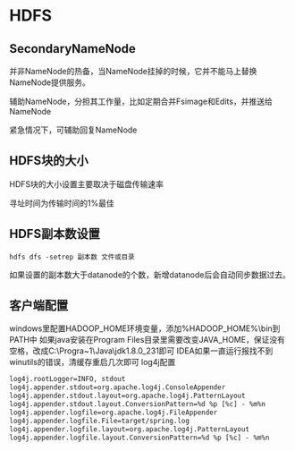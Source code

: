 # HDFS

## SecondaryNameNode

并非NameNode的热备，当NameNode挂掉的时候，它并不能马上替换NameNode提供服务。

辅助NameNode，分担其工作量，比如定期合并Fsimage和Edits，并推送给NameNode

紧急情况下，可辅助回复NameNode

## HDFS块的大小

HDFS块的大小设置主要取决于磁盘传输速率

寻址时间为传输时间的1%最佳

## HDFS副本数设置

```shell
hdfs dfs -setrep 副本数 文件或目录
```

如果设置的副本数大于datanode的个数，新增datanode后会自动同步数据过去。

## 客户端配置
windows里配置HADOOP_HOME环境变量，添加%HADOOP_HOME%\bin到PATH中
如果java安装在Program Files目录里需要改变JAVA_HOME，保证没有空格，改成C:\Progra~1\Java\jdk1.8.0_231即可
IDEA如果一直运行报找不到winutils的错误，清缓存重启几次即可
log4j配置
```xml
log4j.rootLogger=INFO, stdout
log4j.appender.stdout=org.apache.log4j.ConsoleAppender
log4j.appender.stdout.layout=org.apache.log4j.PatternLayout
log4j.appender.stdout.layout.ConversionPattern=%d %p [%c] - %m%n
log4j.appender.logfile=org.apache.log4j.FileAppender
log4j.appender.logfile.File=target/spring.log
log4j.appender.logfile.layout=org.apache.log4j.PatternLayout
log4j.appender.logfile.layout.ConversionPattern=%d %p [%c] - %m%n
```
